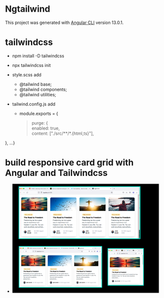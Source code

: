 # Ngtailwind

This project was generated with [Angular CLI](https://github.com/angular/angular-cli) version 13.0.1.

# tailwindcss

- npm install -D tailwindcss
- npx tailwindcss init
- style.scss add
  - @tailwind base;
  - @tailwind components;
  - @tailwind utilities;
- tailwind.config.js add

  - module.exports = {
    > purge: {  
    > enabled: true,  
    > content: ["./src/**/*.{html,ts}"],

},
...}

# build responsive card grid with Angular and Tailwindcss

- ![screen](src/assets/screen1.png)
